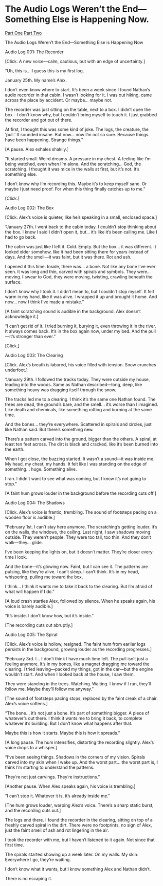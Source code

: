 # The Audio Logs Weren’t the End—Something Else is Happening Now.
[Part One](https://www.reddit.com/r/nosleep/s/3OtJQNOD3A)
[Part Two](https://www.reddit.com/r/nosleep/s/zQZ6N9Uk9m)


The Audio Logs Weren’t the End—Something Else is Happening Now


Audio Log 001: The Recorder

[Click. A new voice—calm, cautious, but with an edge of uncertainty.]

“Uh, this is… I guess this is my first log. 

January 25th. My name’s Alex.

I don’t even know where to start. It’s been a week since I found Nathan’s audio recorder in that cabin. I wasn’t looking for it. I was out hiking, came across the place by accident. Or maybe… maybe not.

The recorder was just sitting on the table, next to a box. I didn’t open the box—I don’t know why, but I couldn’t bring myself to touch it. I just grabbed the recorder and got out of there.

At first, I thought this was some kind of joke. The logs, the creature, the ‘pull.’ It sounded insane. But now… now I’m not so sure. Because things have been happening. Strange things.”

[A pause. Alex exhales shakily.]

“It started small. Weird dreams. A pressure in my chest. A feeling like I’m being watched, even when I’m alone. And the scratching… God, the scratching. I thought it was mice in the walls at first, but it’s not. It’s something else.

I don’t know why I’m recording this. Maybe it’s to keep myself sane. Or maybe I just need proof. For when this thing finally catches up to me.”

[Click.]

Audio Log 002: The Box

[Click. Alex’s voice is quieter, like he’s speaking in a small, enclosed space.]

“January 27th. I went back to the cabin today. I couldn’t stop thinking about the box. I know I said I didn’t open it, but… it’s like it’s been calling me. Like I had to go back.

The cabin was just like I left it. Cold. Empty. But the box… it was different. It looked older somehow, like it had been sitting there for years instead of days. And the smell—it was faint, but it was there. Rot and ash.

I opened it this time. Inside, there was… a bone. Not like any bone I’ve ever seen. It was long and thin, carved with spirals and symbols. They were… moving. I swear to God, they were moving, twisting, crawling beneath the surface.

I don’t know why I took it. I didn’t mean to, but I couldn’t stop myself. It felt warm in my hand, like it was alive. I wrapped it up and brought it home. And now… now I think I’ve made a mistake.”

[A faint scratching sound is audible in the background. Alex doesn’t acknowledge it.]

“I can’t get rid of it. I tried burning it, burying it, even throwing it in the river. It always comes back. It’s in the box again now, under my bed. And the pull—it’s stronger than ever.”

[Click.]

Audio Log 003: The Clearing

[Click. Alex’s breath is labored, his voice filled with tension. Snow crunches underfoot.]

“January 29th. I followed the tracks today. They were outside my house, leading into the woods. Same as Nathan described—long, deep, like something heavy was dragging itself through the snow.

The tracks led me to a clearing. I think it’s the same one Nathan found. The trees are dead, the ground’s bare, and the smell… it’s worse than I imagined. Like death and chemicals, like something rotting and burning at the same time.

And the bones… they’re everywhere. Scattered in spirals and circles, just like Nathan said. But there’s something new.

There’s a pattern carved into the ground, bigger than the others. A spiral, at least ten feet across. The dirt is black and cracked, like it’s been burned into the earth.

When I got close, the buzzing started. It wasn’t a sound—it was inside me. My head, my chest, my hands. It felt like I was standing on the edge of something… huge. Something alive.

I ran. I didn’t want to see what was coming, but I know it’s not going to stop.”

[A faint hum grows louder in the background before the recording cuts off.]

Audio Log 004: The Shadows

[Click. Alex’s voice is frantic, trembling. The sound of footsteps pacing on a wooden floor is audible.]

“February 1st. I can’t stay here anymore. The scratching’s getting louder. It’s on the walls, the windows, the ceiling. Last night, I saw shadows moving outside. They weren’t people. They were too tall, too thin. And they don’t walk—they… glide.

I’ve been keeping the lights on, but it doesn’t matter. They’re closer every time I look.

And the bone—it’s glowing now. Faint, but I can see it. The patterns are pulsing, like they’re alive. I can’t sleep. I can’t think. It’s in my head, whispering, pulling me toward the box.

I think… I think it wants me to take it back to the clearing. But I’m afraid of what will happen if I do.”

[A loud crash startles Alex, followed by silence. When he speaks again, his voice is barely audible.]

“It’s inside. I don’t know how, but it’s inside.”

[The recording cuts out abruptly.]

Audio Log 005: The Spiral

[Click. Alex’s voice is hollow, resigned. The faint hum from earlier logs persists in the background, growing louder as the recording progresses.]

“February 3rd. I… I don’t think I have much time left. The pull isn’t just a feeling anymore. It’s in my bones, like a magnet dragging me toward the clearing. I tried leaving—packed my things, got in the car—but the engine wouldn’t start. And when I looked back at the house, I saw them.

They were standing in the trees. Watching. Waiting. I know if I run, they’ll follow me. Maybe they’ll follow me anyway.”

[The sound of footsteps pacing stops, replaced by the faint creak of a chair. Alex’s voice softens.]

“The bone… it’s not just a bone. It’s part of something bigger. A piece of whatever’s out there. I think it wants me to bring it back, to complete whatever it’s building. But I don’t know what happens after that.

Maybe this is how it starts. Maybe this is how it spreads.”

[A long pause. The hum intensifies, distorting the recording slightly. Alex’s voice drops to a whisper.]

“I’ve been seeing things. Shadows in the corners of my vision. Spirals carved into my skin when I wake up. And the worst part… the worst part is, I think I’m starting to understand the patterns.

They’re not just carvings. They’re instructions.”

[Another pause. When Alex speaks again, his voice is trembling.]

“I can’t stop it. Whatever it is, it’s already inside me.”

[The hum grows louder, warping Alex’s voice. There’s a sharp static burst, and the recording cuts out.]

The logs end there. I found the recorder in the clearing, sitting on top of a freshly carved spiral in the dirt. There were no footprints, no sign of Alex, just the faint smell of ash and rot lingering in the air.

I took the recorder with me, but I haven’t listened to it again. Not since that first time.

The spirals started showing up a week later. On my walls. My skin. Everywhere I go, they’re waiting.

I don’t know what it wants, but I know something Alex and Nathan didn’t.

There is no escaping it.


